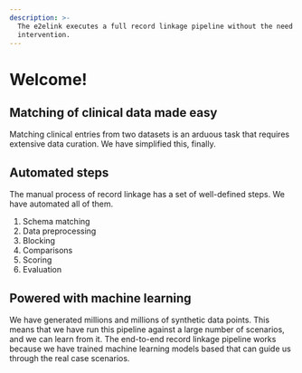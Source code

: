 ```yaml
---
description: >-
  The e2elink executes a full record linkage pipeline without the need for human
  intervention.
---
```


# Welcome!

## Matching of clinical data made easy

Matching clinical entries from two datasets is an arduous task that requires extensive data curation. We have simplified this, finally.

## Automated steps

The manual process of record linkage has a set of well-defined steps. We have automated all of them.

1. Schema matching
2. Data preprocessing
3. Blocking
4. Comparisons
5. Scoring
6. Evaluation

## Powered with machine learning

We have generated millions and millions of synthetic data points. This means that we have run this pipeline against a large number of scenarios, and we can learn from it. The end-to-end record linkage pipeline works because we have trained machine learning models based that can guide us through the real case scenarios.

